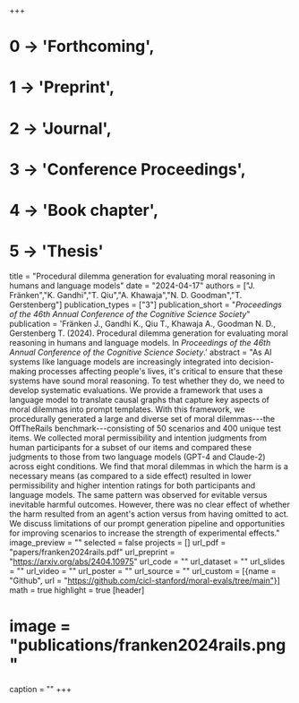 +++
# 0 -> 'Forthcoming',
# 1 -> 'Preprint',
# 2 -> 'Journal',
# 3 -> 'Conference Proceedings',
# 4 -> 'Book chapter',
# 5 -> 'Thesis'

title = "Procedural dilemma generation for evaluating moral reasoning in humans and language models"
date = "2024-04-17"
authors = ["J. Fränken","K. Gandhi","T. Qiu","A. Khawaja","N. D. Goodman","T. Gerstenberg"]
publication_types = ["3"]
publication_short = "_Proceedings of the 46th Annual Conference of the Cognitive Science Society_"
publication = 'Fränken J., Gandhi K., Qiu T., Khawaja A., Goodman N. D., Gerstenberg T. (2024). Procedural dilemma generation for evaluating moral reasoning in humans and language models. In _Proceedings of the 46th Annual Conference of the Cognitive Science Society_.'
abstract = "As AI systems like language models are increasingly integrated into decision-making processes affecting people's lives, it's critical to ensure that these systems have sound moral reasoning. To test whether they do, we need to develop systematic evaluations. We provide a framework that uses a language model to translate causal graphs that capture key aspects of moral dilemmas into prompt templates. With this framework, we procedurally generated a large and diverse set of moral dilemmas---the OffTheRails benchmark---consisting of 50 scenarios and 400 unique test items. We collected moral permissibility and intention judgments from human participants for a subset of our items and compared these judgments to those from two language models (GPT-4 and Claude-2) across eight conditions. We find that moral dilemmas in which the harm is a necessary means (as compared to a side effect) resulted in lower permissibility and higher intention ratings for both participants and language models. The same pattern was observed for evitable versus inevitable harmful outcomes. However, there was no clear effect of whether the harm resulted from an agent's action versus from having omitted to act. We discuss limitations of our prompt generation pipeline and opportunities for improving scenarios to increase the strength of experimental effects."
image_preview = ""
selected = false
projects = []
url_pdf = "papers/franken2024rails.pdf"
url_preprint = "https://arxiv.org/abs/2404.10975"
url_code = ""
url_dataset = ""
url_slides = ""
url_video = ""
url_poster = ""
url_source = ""
url_custom = [{name = "Github", url = "https://github.com/cicl-stanford/moral-evals/tree/main"}]
math = true
highlight = true
[header]
# image = "publications/franken2024rails.png"
caption = ""
+++